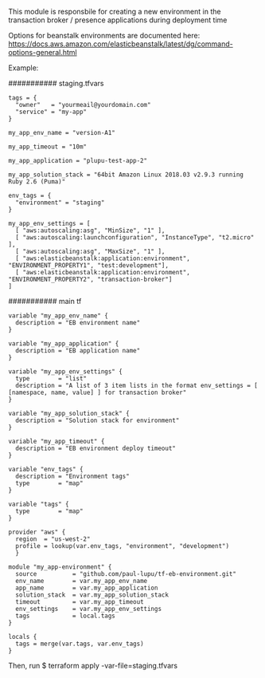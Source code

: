 This module is responsbile for creating a new environment in the transaction broker / presence applications during deployment time

Options for beanstalk environments are documented here: 
https://docs.aws.amazon.com/elasticbeanstalk/latest/dg/command-options-general.html

Example:


########### staging.tfvars
```
tags = {
  "owner"   = "yourmeail@yourdomain.com"
  "service" = "my-app"
}

my_app_env_name = "version-A1"

my_app_timeout = "10m"

my_app_application = "plupu-test-app-2"

my_app_solution_stack = "64bit Amazon Linux 2018.03 v2.9.3 running Ruby 2.6 (Puma)"

env_tags = {
  "environment" = "staging"
}

my_app_env_settings = [
  [ "aws:autoscaling:asg", "MinSize", "1" ],
  [ "aws:autoscaling:launchconfiguration", "InstanceType", "t2.micro" ],
  [ "aws:autoscaling:asg", "MaxSize", "1" ],
  [ "aws:elasticbeanstalk:application:environment", "ENVIRONMENT_PROPERTY1", "test:development"],
  [ "aws:elasticbeanstalk:application:environment", "ENVIRONMENT_PROPERTY2", "transaction-broker"]
]

```
########### main tf

```
variable "my_app_env_name" {
  description = "EB environment name"
}

variable "my_app_application" {
  description = "EB application name"
}

variable "my_app_env_settings" {
  type        = "list"
  description = "A list of 3 item lists in the format env_settings = [ [namespace, name, value] ] for transaction broker"
}

variable "my_app_solution_stack" {
  description = "Solution stack for environment"
}

variable "my_app_timeout" {
  description = "EB environment deploy timeout"
}

variable "env_tags" {
  description = "Environment tags"
  type        = "map"
}

variable "tags" {
  type        = "map"
}

provider "aws" {
  region  = "us-west-2"
  profile = lookup(var.env_tags, "environment", "development")
  }

module "my_app-environment" {
  source          = "github.com/paul-lupu/tf-eb-environment.git"
  env_name        = var.my_app_env_name
  app_name        = var.my_app_application
  solution_stack  = var.my_app_solution_stack
  timeout         = var.my_app_timeout
  env_settings    = var.my_app_env_settings
  tags            = local.tags
}

locals {
  tags = merge(var.tags, var.env_tags)
}

```
Then, run $ terraform apply  -var-file=staging.tfvars

